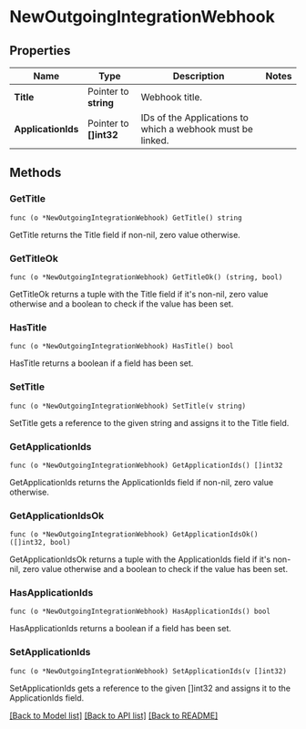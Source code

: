 # NewOutgoingIntegrationWebhook

## Properties

Name | Type | Description | Notes
------------ | ------------- | ------------- | -------------
**Title** | Pointer to **string** | Webhook title. | 
**ApplicationIds** | Pointer to **[]int32** | IDs of the Applications to which a webhook must be linked. | 

## Methods

### GetTitle

`func (o *NewOutgoingIntegrationWebhook) GetTitle() string`

GetTitle returns the Title field if non-nil, zero value otherwise.

### GetTitleOk

`func (o *NewOutgoingIntegrationWebhook) GetTitleOk() (string, bool)`

GetTitleOk returns a tuple with the Title field if it's non-nil, zero value otherwise
and a boolean to check if the value has been set.

### HasTitle

`func (o *NewOutgoingIntegrationWebhook) HasTitle() bool`

HasTitle returns a boolean if a field has been set.

### SetTitle

`func (o *NewOutgoingIntegrationWebhook) SetTitle(v string)`

SetTitle gets a reference to the given string and assigns it to the Title field.

### GetApplicationIds

`func (o *NewOutgoingIntegrationWebhook) GetApplicationIds() []int32`

GetApplicationIds returns the ApplicationIds field if non-nil, zero value otherwise.

### GetApplicationIdsOk

`func (o *NewOutgoingIntegrationWebhook) GetApplicationIdsOk() ([]int32, bool)`

GetApplicationIdsOk returns a tuple with the ApplicationIds field if it's non-nil, zero value otherwise
and a boolean to check if the value has been set.

### HasApplicationIds

`func (o *NewOutgoingIntegrationWebhook) HasApplicationIds() bool`

HasApplicationIds returns a boolean if a field has been set.

### SetApplicationIds

`func (o *NewOutgoingIntegrationWebhook) SetApplicationIds(v []int32)`

SetApplicationIds gets a reference to the given []int32 and assigns it to the ApplicationIds field.


[[Back to Model list]](../README.md#documentation-for-models) [[Back to API list]](../README.md#documentation-for-api-endpoints) [[Back to README]](../README.md)


